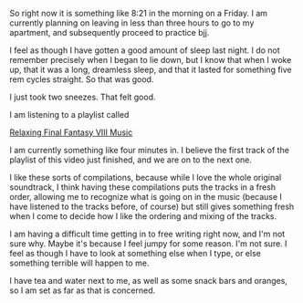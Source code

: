 So right now it is something like 8:21 in the morning on a Friday. I am
currently planning on leaving in less than three hours to go to my apartment,
and subsequently proceed to practice bjj.

I feel as though I have gotten a good amount of sleep last night. I do not
remember precisely when I began to lie down, but I know that when I woke up,
that it was a long, dreamless sleep, and that it lasted for something five rem
cycles straight. So that was good.

I just took two sneezes. That felt good.

I am listening to a playlist called

[Relaxing Final Fantasy VIII Music](https://www.youtube.com/watch?v=JWvn258lwp0)

I am currently something like four minutes in. I believe the first track of the
playlist of this video just finished, and we are on to the next one.

I like these sorts of compilations, because while I love the whole original
soundtrack, I think having these compilations puts the tracks in a fresh order,
allowing me to recognize what is going on in the music (because I have listened
to the tracks before, of course) but still gives something fresh when I come to
decide how I like the ordering and mixing of the tracks.

I am having a difficult time getting in to free writing right now, and I'm not
sure why. Maybe it's because I feel jumpy for some reason. I'm not sure. I feel
as though I have to look at something else when I type, or else something
terrible will happen to me.

I have tea and water next to me, as well as some snack bars and oranges, so I
am set as far as that is concerned.
